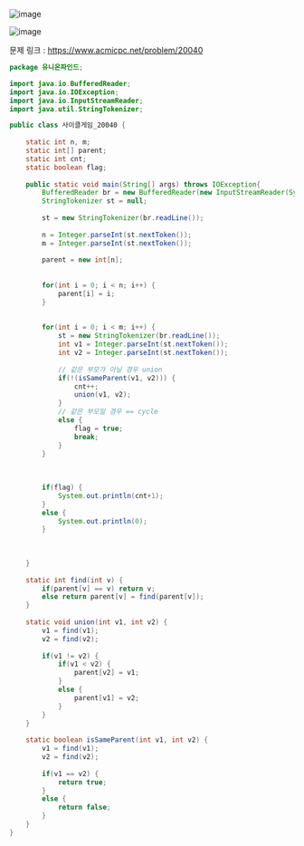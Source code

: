 
![image](https://user-images.githubusercontent.com/74396651/169630738-4b9a858a-2637-4e17-8335-f6b091739342.png)

![image](https://user-images.githubusercontent.com/74396651/169630742-55174dc1-88c2-4e8e-a5bb-f8ccedf240df.png)



문제 링크 : https://www.acmicpc.net/problem/20040

```java
package 유니온파인드;

import java.io.BufferedReader;
import java.io.IOException;
import java.io.InputStreamReader;
import java.util.StringTokenizer;

public class 사이클게임_20040 {
	
	static int n, m;
	static int[] parent;
	static int cnt;
	static boolean flag;
	
	public static void main(String[] args) throws IOException{
		BufferedReader br = new BufferedReader(new InputStreamReader(System.in));
		StringTokenizer st = null;
		
		st = new StringTokenizer(br.readLine());
		
		n = Integer.parseInt(st.nextToken());
		m = Integer.parseInt(st.nextToken());
		
		parent = new int[n];
		
		
		for(int i = 0; i < n; i++) {
			parent[i] = i;
		}
		
		
		for(int i = 0; i < m; i++) {
			st = new StringTokenizer(br.readLine());
			int v1 = Integer.parseInt(st.nextToken());
			int v2 = Integer.parseInt(st.nextToken());
			
			// 같은 부모가 아닐 경우 union
			if(!(isSameParent(v1, v2))) {
				cnt++;
				union(v1, v2);
			}
			// 같은 부모일 경우 == cycle
			else {
				flag = true;
				break;
			}
		}
		
		
		
		if(flag) {
			System.out.println(cnt+1);
		}
		else {
			System.out.println(0);
		}
		
		
		
	}
	
	static int find(int v) {
		if(parent[v] == v) return v;
		else return parent[v] = find(parent[v]);
	}
	
	static void union(int v1, int v2) {
		v1 = find(v1);
		v2 = find(v2);
		
		if(v1 != v2) {
			if(v1 < v2) {
				parent[v2] = v1;
			}
			else {
				parent[v1] = v2;
			}
		}
	}
	
	static boolean isSameParent(int v1, int v2) {
		v1 = find(v1);
		v2 = find(v2);
		
		if(v1 == v2) {
			return true;
		}
		else {
			return false;
		}
	}
}
```
